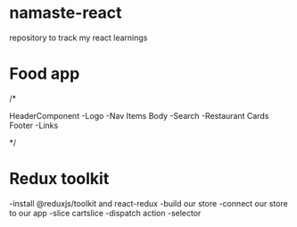 # namaste-react
repository to track my react learnings



# Food app
/*

  HeaderComponent
    -Logo
    -Nav Items
  Body
   -Search
   -Restaurant Cards
  Footer
    -Links
    
 
*/ 

# Redux toolkit
-install @reduxjs/toolkit and react-redux
-build our store
-connect our store to our app
-slice cartslice
-dispatch action
-selector
